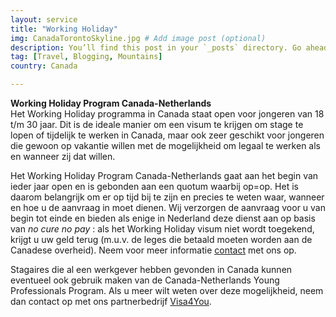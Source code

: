 ```yaml
---
layout: service
title: "Working Holiday"
img: CanadaTorontoSkyline.jpg # Add image post (optional)
description: You’ll find this post in your `_posts` directory. Go ahead and edit it and re-build the site to see your changes. # Add post description (optional)
tag: [Travel, Blogging, Mountains]
country: Canada

---
```

<strong>Working Holiday Program Canada-Netherlands</strong><br/>
Het Working Holiday programma in Canada staat open voor jongeren van 18 t/m 30 jaar. Dit is de ideale manier om een visum te krijgen om stage te lopen of tijdelijk te werken in Canada, maar ook zeer geschikt voor jongeren die gewoon op vakantie willen met de mogelijkheid om legaal te werken als en wanneer zij dat willen.

Het Working Holiday Program Canada-Netherlands gaat aan het begin van ieder jaar open en is gebonden aan een quotum waarbij op=op. Het is daarom belangrijk om er op tijd bij te zijn en precies te weten waar, wanneer en hoe u de aanvraag in moet dienen. Wij verzorgen de aanvraag voor u van begin tot einde en bieden als enige in Nederland deze dienst aan op basis van <i>no cure no pay</i> : als het Working Holiday visum niet wordt toegekend, krijgt u uw geld terug (m.u.v. de leges die betaald moeten worden aan de Canadese overheid). Neem voor meer informatie <a href="{{ site.baseurl }}/contact">contact</a> met ons op.

Stagaires die al een werkgever hebben gevonden in Canada kunnen eventueel ook gebruik maken van de Canada-Netherlands Young Professionals Program. Als u meer wilt weten over deze mogelijkheid, neem dan contact op met ons partnerbedrijf <a href="https://www.visa4you.org/nl/visum-canada/stagelopen-werken-of-studeren-in-canada/">Visa4You</a>.
